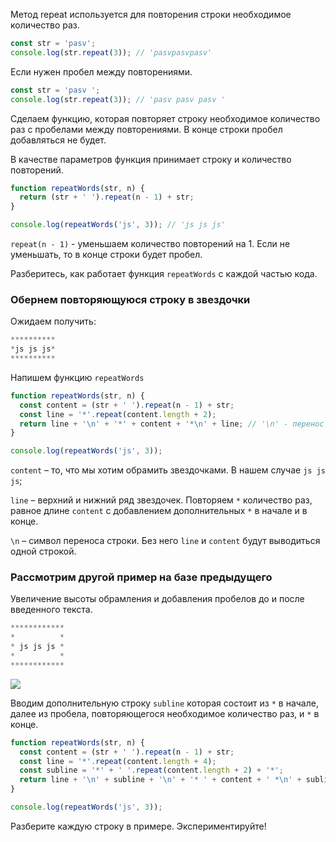 Метод repeat используется для повторения строки необходимое количество раз.

```javascript
const str = 'pasv';
console.log(str.repeat(3)); // 'pasvpasvpasv'
```

Если нужен пробел между повторениями.

```javascript
const str = 'pasv ';
console.log(str.repeat(3)); // 'pasv pasv pasv '
```

Сделаем функцию, которая повторяет строку необходимое количество раз с пробелами между повторениями. В конце строки пробел добавляться не будет.

В качестве параметров функция принимает строку и количество повторений.

```javascript
function repeatWords(str, n) {
  return (str + ' ').repeat(n - 1) + str;
}

console.log(repeatWords('js', 3)); // 'js js js'
```

`repeat(n - 1)` - уменьшаем количество повторений на 1. Если не уменьшать, то в конце строки будет пробел.

Разберитесь, как работает функция `repeatWords` с каждой частью кода.

### Обернем повторяющуюся строку в звездочки

Ожидаем получить:

```javascript
**********
*js js js*
**********
```

Напишем функцию `repeatWords`

```javascript
function repeatWords(str, n) {
  const content = (str + ' ').repeat(n - 1) + str; 
  const line = '*'.repeat(content.length + 2); 
  return line + '\n' + '*' + content + '*\n' + line; // '\n' - перенос строки. Без него `line` и `content` будут выводиться одной строкой.
}

console.log(repeatWords('js', 3));
```

`content` – то, что мы хотим обрамить звездочками. В нашем случае `js js js`;

`line` – верхний и нижний ряд звездочек. Повторяем `*` количество раз, равное длине `content` с добавлением дополнительных `*` в начале и в конце.

`\n` – символ переноса строки. Без него `line` и `content` будут выводиться одной строкой.

### Рассмотрим другой пример на базе предыдущего

Увеличение высоты обрамления и добавления пробелов до и после введенного текста.

```javascript
************
*          *
* js js js *
*          *
************
```

![](https://course-qa-basics.s3.us-west-1.amazonaws.com/js-green.png)

Вводим дополнительную строку `subline` которая состоит из `*` в начале, далее из пробела, повторяющегося необходимое количество раз, и `*` в конце.

```javascript
function repeatWords(str, n) {
  const content = (str + ' ').repeat(n - 1) + str;
  const line = '*'.repeat(content.length + 4); 
  const subline = '*' + ' '.repeat(content.length + 2) + '*';
  return line + '\n' + subline + '\n' + '* ' + content + ' *\n' + subline + '\n' + line;
}

console.log(repeatWords('js', 3));
```

Разберите каждую строку в примере. Экспериментируйте!
